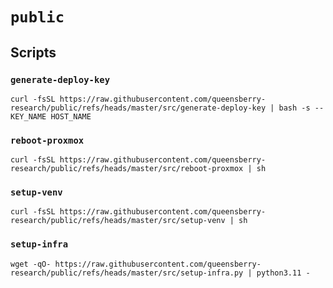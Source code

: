 # `public`

## Scripts

### `generate-deploy-key`

```console
curl -fsSL https://raw.githubusercontent.com/queensberry-research/public/refs/heads/master/src/generate-deploy-key | bash -s -- KEY_NAME HOST_NAME
```

### `reboot-proxmox`

```console
curl -fsSL https://raw.githubusercontent.com/queensberry-research/public/refs/heads/master/src/reboot-proxmox | sh
```

### `setup-venv`

```console
curl -fsSL https://raw.githubusercontent.com/queensberry-research/public/refs/heads/master/src/setup-venv | sh
```

### `setup-infra`

```console
wget -qO- https://raw.githubusercontent.com/queensberry-research/public/refs/heads/master/src/setup-infra.py | python3.11 -
```
